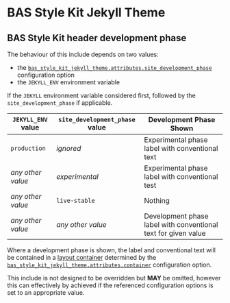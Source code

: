 # BAS Style Kit Jekyll Theme

## BAS Style Kit header development phase

The behaviour of this include depends on two values:

* the [`bas_style_kit_jekyll_theme.attributes.site_development_phase`](/docs/config/attributes.md) configuration option
* the `JEKYLL_ENV` environment variable

If the `JEKYLL` environment variable considered first, followed by the `site_development_phase` if applicable.

| `JEKYLL_ENV` value | `site_development_phase` value | Development Phase Shown                                        |
| ------------------ | ------------------------------ | -------------------------------------------------------------- |
| `production`       | *ignored*                      | Experimental phase label with conventional text                |
| *any other value*  | *experimental*                 | Experimental phase label with conventional test                |
| *any other value*  | `live-stable`                  | Nothing                                                        |
| *any other value*  | *any other value*              | Development phase label with conventional text for given value |

Where a development phase is shown, the label and conventional text will be contained in a 
[layout container](https://style-kit.web.bas.ac.uk/core/layout/#containers) determined by the 
[`bas_style_kit_jekyll_theme.attributes.container`](/docs/config/attributes.md) configuration option.

This include is not designed to be overridden but **MAY** be omitted, however this can effectively by achieved if the
referenced configuration options is set to an appropriate value.
